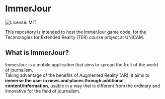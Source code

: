 # ImmerJour

![License: MIT](https://img.shields.io/badge/License-MIT-yellow.svg)

This repository is intended to host the ImmerJour game code, for the Technologies for Extended Reality (TER) course project at UNICAM.

## What is ImmerJour?
ImmerJour is a mobile application that aims to spread the fruit of the world of journalism.<br/> Taking advantage of the benefits of Augmented Reality (AR), it aims to **immerse the user in news and places through additional content/information**, usable in a way that is different from the ordinary and innovative for the field of journalism.

